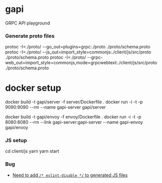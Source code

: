 # gapi
GRPC API playground


### Generate proto files
protoc -I=./proto/ --go_out=plugins=grpc:./proto ./proto/schema.proto
protoc -I=./proto/ --js_out=import_style=commonjs:./client/js/src/proto ./proto/schema.proto
protoc -I=./proto/ --grpc-web_out=import_style=commonjs,mode=grpcwebtext:./client/js/src/proto ./proto/schema.proto

# docker setup
docker build -t gapi/server -f server/Dockerfile .
docker run -i -t -p 9090:9090 --rm --name gapi-server gapi/server

docker build -t gapi/envoy -f envoy/Dockerfile .
docker run -i -t -p 8080:8080 --rm --link gapi-server:gapi-server --name gapi-envoy gapi/envoy

### JS setup
cd client/js
yarn
yarn start


### Bug
- [Need to add `/* eslint-disable */` to generated JS files](https://github.com/improbable-eng/grpc-web/issues/96)
